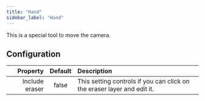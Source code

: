 ```yaml
---
title: "Hand"
sidebar_label: "Hand"
---
```



This is a special tool to move the camera.

## Configuration

|       Property | Default | Description                                                             |
|---------------:|:-------:|:------------------------------------------------------------------------|
| Include eraser |  false  | This setting controls if you can click on the eraser layer and edit it. |
